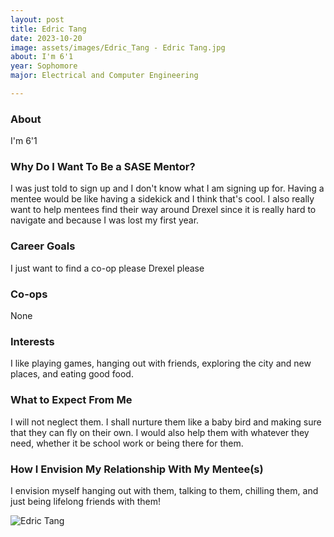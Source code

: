 ```yaml
---
layout: post
title: Edric Tang 
date: 2023-10-20
image: assets/images/Edric_Tang - Edric Tang.jpg
about: I'm 6'1
year: Sophomore
major: Electrical and Computer Engineering

---
```


### About

I'm 6'1

### Why Do I Want To Be a SASE Mentor?

I was just told to sign up and I don't know what I am signing up for. Having a mentee would be like having a sidekick and I think that's cool. I also really want to help mentees find their way around Drexel since it is really hard to navigate and because I was lost my first year. 

### Career Goals

I just want to find a co-op please Drexel please

### Co-ops

None

### Interests

I like playing games, hanging out with friends, exploring the city and new places, and eating good food.

### What to Expect From Me

I will not neglect them. I shall nurture them like a baby bird and making sure that they can fly on their own. I would also help them with whatever they need, whether it be school work or being there for them. 

### How I Envision My Relationship With My Mentee(s) 

I envision myself hanging out with them, talking to them, chilling them, and just being lifelong friends with them!

<div class="text-center my-5">
    <img src="https://sase-drexel.github.io/mentorship-2023/assets/images/Edric_Tang - Edric Tang.jpg" alt="Edric Tang" class="rounded post-img" />
</div>
